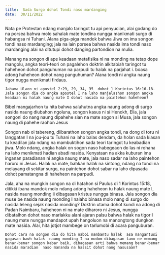 ```yaml
---
title:  Sada Surgo dohot Tondi naso mardanging
date:  30/11/2022
---
```


Nata pe Protestan  ndang  manjalo taringot tu api penyucian, alai godang do na porsea bahwa molo sahalak mate tondina nungga manikmati surgo di habangsa ni Tuhani. Alana piga-piga mandok bahwa Jiwa on ima songon tondi naso mardanging; jala na lain porsea bahwa nasida ima  tondi naso mardanging alai  na ditutupi dohot danging partondion na mulia.

Manang  na songon di ape keadaan metafisika ni na monding  na tetap dope mangolu, angka teori-teori on pagalehon  doktrin alkitabiah taringot tu haheheon dohot panguhuman na parpudi tu halak na parjahat i. boasa  adong haheheon  dohot nang  panguhuman? Alana tondi ni angka naung tigor nugga menikmati firdaus.

`Jahama Ulaon ni apostel 2:29, 29, 34, 35  dohot 1 Korintus 16:16-18. Jala songon dia do angka apostel I na laho manjelashon songon angka keadaan ni halak naung mate I dohot nasida na paintehon haheheon?`

Bibel mangajarhon  tu hita bahwa saluhutna angka naung adong di surgo nasida naung diubahon ngoluna, songon kasus ni si Henokh, Elia, jala songoni do nang  naung dipahehe sian na mate sogon si Musa, jala songon  naung di pahehe raohon Jesus

Songon nab oi tabereng, diibarathon songon angka tondi, na dong di toru ni langgatan I na jou-jou tu Tuhani na laho balas dendam, da holan sada kiasan tu keadilan jala ndang  na mambuktihon sada teori taringot tu keabadian jiwa. Molo ndang, angka halak on sogon naso habegeaon do las ni rohana na laho menikmati hadian abadi nasida. Kenyataan na akka kuburan ima inganan paradianan ni angka naung mate, jala naso sadar  na laho paintehon haroro ni Jesus. Halak na mate, bahkan halak na sintong, ndang na tondi na melayang  di sekitar surgo, na paintehon dohot sabar na laho dipasada dohot pamatangna di haheheon na parpudi.

Jala, aha na mungkin songon na di hatahon si Paulus di 1 Korintus 15:18, ditikki ibana mandok molo ndang adong haheheon tu halak naung mate I, nasida naung monding ii dibagasan kristus nungga binasa. Jala songon dia muse be nasida naung  monding I nalaho binasa molo nang di surgo do nasida leleng  sejak nasida monding? Doktrin utama dohot kundi na adong  di Padan Naimbaru, haheheon ni na mate diharoro ni Jesus, nungga dibatalhon  dohot naso marlakku alani ajaran palsu bahwa halak na tigor I naung mate nungga mandapot upah hangoluon  na manongtong dungkon mate nasida. Alai, hita jotjot mambege on tarlumobi di acara panguburan.

`Dohot cara na songon dia do hita naboi mambantu halak  asa mangantusi gagasan bawh halak  naung monding I na modom dibagasan tano ne memang benar-benar songon kabar baik, dibagasan arti bahwa memang benar-benar nasida maradian  naso mananda na hassit dohot nang hasusaan?`